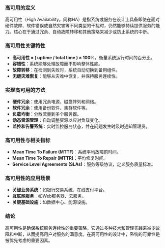 
### 高可用的定义

高可用性（High Availability，简称HA）是指系统或服务在设计上具备即使在面对硬件故障、软件错误或自然灾害等不同类型的干扰时，仍然能够持续提供服务的能力。核心在于通过冗余、自动故障转移和其他策略来减少或防止系统的中断。

### 高可用性关键特性

- **高可用性 = ( uptime / total time ) × 100**%，衡量系统运行时间的百分比。
- **容错性**：系统能够处理故障而不影响整体性能。
- **故障转移**：在检测到失败时，系统自动切换到备用组件。
- **无缝灾难恢复**：能够从灾难中恢复，并保持服务连续性。

### 实现高可用的方法

- **硬件冗余**：使用冗余电源、磁盘阵列和网络。
- **软件冗余**：使用备份软件、集群软件等。
- **负载均衡**：分散流量到多个服务器。
- **动态资源管理**：自动调整资源以应对负载变化。
- **监控和告警系统**：实时监控服务状态，并在问题发生时及时通知管理员。

### 高可用性与相关指标

- **Mean Time To Failure (MTTF)**：系统平均故障前时间。
- **Mean Time To Repair (MTTR)**：平均修复时间。
- **Service Level Agreements (SLAs)**：服务等级协议，定义服务质量标准。

### 高可用性的应用场景

- **关键业务系统**：如银行交易系统、在线支付平台。
- **互联网服务**：如Web服务器、云服务。
- **关键基础设施**：如数据中心、能源设施。

### 结论

高可用性是确保系统服务连续性的重要策略，它通过多种技术和管理实践来减少故障和中断，从而提高用户对服务的满意度。在高可用性的设计中，系统的可靠性是被优先考虑的重要因素。
